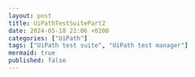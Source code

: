 ```yaml
---
layout: post
title: UiPathTestSuitePart2
date: 2024-05-18 21:06 +0200
categories: ["UiPath"]
tags: ["UiPath test suite", "UiPath test manager"]
mermaid: true
published: false
---
```

